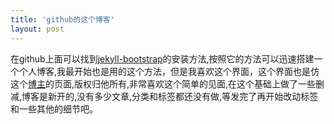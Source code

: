 ```yaml
---
title: 'github的这个博客'
layout: post
---
```

在github上面可以找到[jekyll-bootstrap](https://github.com/plusjade/jekyll-bootstrap)的安装方法,按照它的方法可以迅速搭建一个个人博客,我最开始也是用的这个方法，但是我喜欢这个界面，这个界面也是仿这个[博主](http://yihui.name)的页面,版权归他所有,非常喜欢这个简单的见面,在这个基础上做了一些删减,博客是新开的,没有多少文章,分类和标签都还没有做,等发完了再开始改动标签和一些其他的细节吧。
